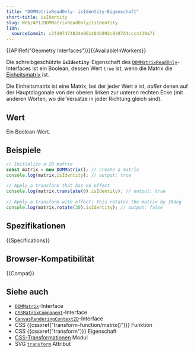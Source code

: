 ```yaml
---
title: "DOMMatrixReadOnly: isIdentity-Eigenschaft"
short-title: isIdentity
slug: Web/API/DOMMatrixReadOnly/isIdentity
l10n:
  sourceCommit: c2fd97474834e061404b992c8397d4ccc4439a71
---
```


{{APIRef("Geometry Interfaces")}}{{AvailableInWorkers}}

Die schreibgeschützte **`isIdentity`**-Eigenschaft des [`DOMMatrixReadOnly`](/de/docs/Web/API/DOMMatrixReadOnly)-Interfaces ist ein Boolean, dessen Wert `true` ist, wenn die Matrix die [Einheitsmatrix](https://en.wikipedia.org/wiki/Identity_matrix) ist.

Die Einheitsmatrix ist eine Matrix, bei der jeder Wert `0` ist, _außer_ denen auf der Hauptdiagonale von der oberen linken zur unteren rechten Ecke (mit anderen Worten, wo die Versätze in jeder Richtung gleich sind).

## Wert

Ein Boolean-Wert.

## Beispiele

```js
// Initialize a 2D matrix
const matrix = new DOMMatrix(); // create a matrix
console.log(matrix.isIdentity); // output: true

// Apply a transform that has no effect
console.log(matrix.translate(0).isIdentity); // output: true

// Apply a transform with effect: this rotates the matrix by 30deg
console.log(matrix.rotate(30).isIdentity); // output: false
```

## Spezifikationen

{{Specifications}}

## Browser-Kompatibilität

{{Compat}}

## Siehe auch

- [`DOMMatrix`](/de/docs/Web/API/DOMMatrix)-Interface
- [`CSSMatrixComponent`](/de/docs/Web/API/CSSMatrixComponent)-Interface
- [`CanvasRenderingContext2D`](/de/docs/Web/API/CanvasRenderingContext2D)-Interface
- CSS {{cssxref("transform-function/matrix()")}} Funktion
- CSS {{cssxref("transform")}} Eigenschaft
- [CSS-Transformationen](/de/docs/Web/CSS/CSS_transforms) Modul
- SVG [`transform`](/de/docs/Web/SVG/Reference/Attribute/transform) Attribut
